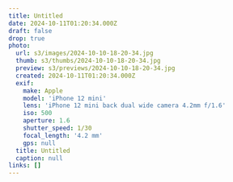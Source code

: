 ```yaml
---
title: Untitled
date: 2024-10-11T01:20:34.000Z
draft: false
drop: true
photo:
  url: s3/images/2024-10-10-18-20-34.jpg
  thumb: s3/thumbs/2024-10-10-18-20-34.jpg
  preview: s3/previews/2024-10-10-18-20-34.jpg
  created: 2024-10-11T01:20:34.000Z
  exif:
    make: Apple
    model: 'iPhone 12 mini'
    lens: 'iPhone 12 mini back dual wide camera 4.2mm f/1.6'
    iso: 500
    aperture: 1.6
    shutter_speed: 1/30
    focal_length: '4.2 mm'
    gps: null
  title: Untitled
  caption: null
links: []
---
```

